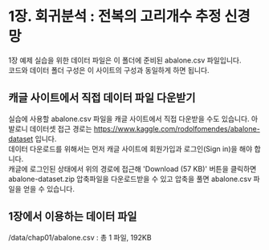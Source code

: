 # 1장. 회귀분석 : 전복의 고리개수 추정 신경망
1장 예제 실습을 위한 데이터 파일은 이 폴더에 준비된 abalone.csv 파일입니다.<br/>
코드와 데이터 폴더 구성은 이 사이트의 구성과 동일하게 하면 됩니다.

## 캐글 사이트에서 직접 데이터 파일 다운받기
실습에 사용할 abalone.csv 파일을 캐글 사이트에서 직접 다운받을 수도 있습니다.
아발로니 데이터셋 접근 경로는 https://www.kaggle.com/rodolfomendes/abalone-dataset 입니다.<br/>
데이터 다운로드를 위해서는 먼저 캐글 사이트에 회원가입과 로그인(Sign in)을 해야 합니다.<br/>
캐글에 로그인된 상태에서 위의 경로에 접근해
'Download (57 KB)' 버튼을 클릭하면 abalone-dataset.zip 압축파일을 다운로드받을 수 있고
압축을 풀면 abalone.csv 파일을 얻을 수 있습니다.

## 1장에서 이용하는 데이터 파일
/data/chap01/abalone.csv : 총 1 파일, 192KB<br/>
